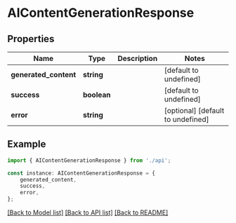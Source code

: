 # AIContentGenerationResponse


## Properties

Name | Type | Description | Notes
------------ | ------------- | ------------- | -------------
**generated_content** | **string** |  | [default to undefined]
**success** | **boolean** |  | [default to undefined]
**error** | **string** |  | [optional] [default to undefined]

## Example

```typescript
import { AIContentGenerationResponse } from './api';

const instance: AIContentGenerationResponse = {
    generated_content,
    success,
    error,
};
```

[[Back to Model list]](../README.md#documentation-for-models) [[Back to API list]](../README.md#documentation-for-api-endpoints) [[Back to README]](../README.md)
